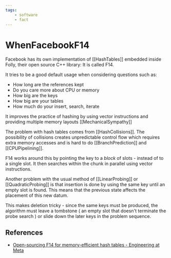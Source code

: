 ```yaml
---
tags:
    - software
    - fact
---
```


# WhenFacebookF14

Facebook has its own implementation of [[HashTables]] embedded inside Folly, their open source C++ library:  It is called F14.

It tries to be a good default usage when considering questions such as:

* How long are the references kept
* Do you care more about CPU or memory
* How big are the keys
* How big are your tables
* How much do your insert, search, iterate
  
It improves the practice of hashing by using vector instructions and providing multiple memory layouts [[MechanicalSympathy]]

The problem with hash tables comes from [[HashCollisions]]. The possibility of collisions creates unpredictable control flow which requires extra memory accesses and is hard to do [[BranchPrediction]] and [[CPUPipelining]].

F14 works around this by pointing the key to a *block* of slots - instead of to a single slot. It then searches within the chunk in parallel using vector instructions.

Another problem with the usual method of [[LinearProbing]] or [[QuadraticProbing]] is that insertion is done by using the same key until an empty slot is found. This means that the previous state affects the placement of this new datum.

This makes deletion tricky - since the same keys must be produced, the algorithm must leave a tombstone ( an empty slot that doesn't terminate the probe search ) or slide down the later keys in the problem sequence.

## References

* [Open-sourcing F14 for memory-efficient hash tables - Engineering at Meta](https://engineering.fb.com/2019/04/25/developer-tools/f14/)
